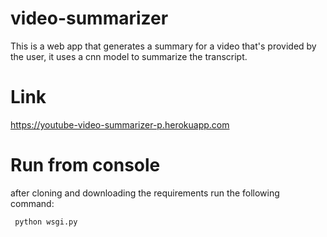 # video-summarizer
This is a web app that generates a summary for a video that's provided by the user, it uses a cnn model to summarize the transcript.


# Link
https://youtube-video-summarizer-p.herokuapp.com


# Run from console
after cloning and downloading the requirements run the following command:
```bash
 python wsgi.py           
```
